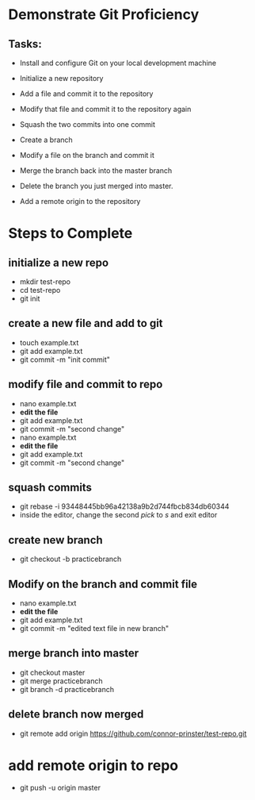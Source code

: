 # Demonstrate Git Proficiency

## Tasks:
* Install and configure Git on your local development machine

* Initialize a new repository

* Add a file and commit it to the repository

* Modify that file and commit it to the repository again

* Squash the two commits into one commit
* Create a branch

* Modify a file on the branch and commit it

* Merge the branch back into the master branch

* Delete the branch you just merged into master.
* Add a remote origin to the repository


# Steps to Complete
## initialize a new repo
* mkdir test-repo
* cd test-repo
* git init
## create a new file and add to git
* touch example.txt
* git add example.txt
* git commit -m "init commit"
## modify file and commit to repo
* nano example.txt
* **edit the file**
* git add example.txt
* git commit -m "second change"
* nano example.txt
* **edit the file**
* git add example.txt
* git commit -m "second change"
## squash commits
* git rebase -i 93448445bb96a42138a9b2d744fbcb834db60344
* inside the editor, change the second *pick* to *s* and exit editor
## create new branch
* git checkout -b practicebranch
## Modify on the branch and commit file
* nano example.txt
* **edit the file**
* git add example.txt
* git commit -m "edited text file in new branch"
## merge branch into master
* git checkout master
* git merge practicebranch
* git branch -d practicebranch
## delete branch now merged
* git remote add origin https://github.com/connor-prinster/test-repo.git
# add remote origin to repo
* git push -u origin master

